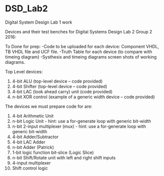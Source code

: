# DSD_Lab2
Digital System Design Lab 1 work

Devices and their test benches for Digital Systems Design Lab 2 Group 2 2016:

To Done for prep:
-Code to be uploaded for each device: Component VHDL, TB VHDL file and UCF file.
-Truth Table for each device (to compare with timeing diagram)
-Systhesis and timeing diagrams screen shots of working diagrams.

Top Level devices:
1. 4-bit ALU (top-level device – code provided)
2. 4-bit Shifter (top-level device – code provided)
3. 4-bit LAC (look ahead carry) unit (code provided)
4. n-bit XOR control (example of a generic width device – code provided)

The devices we must prepare code for are:
1. 4-bit Arithmetic Unit
2. n-bit Logic Unit - hint: use a for-generate loop with generic bit-width
3. n-bit 2-input multiplexer (mux) - hint: use a for-generate loop with generic bit-width
4. 4-bit Adder/Subtractor
5. 4-bit LAC Adder
6. n-bit Adder (Patrick)
7. 1-bit logic function bit-slice (Logic Slice)
8. n-bit Shift/Rotate unit with left and right shift inputs
9. 4-input multiplexer
10. Shift control logic
